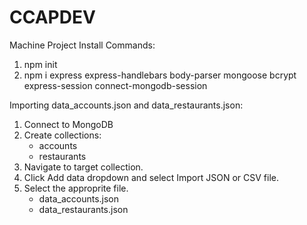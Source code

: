 # CCAPDEV
Machine Project
Install Commands:
1. npm init
2. npm i express express-handlebars body-parser mongoose bcrypt express-session connect-mongodb-session

Importing data_accounts.json and data_restaurants.json:
1. Connect to MongoDB
2. Create collections:
    - accounts
    - restaurants
4. Navigate to target collection.
5. Click Add data dropdown and select Import JSON or CSV file.
6. Select the approprite file.
    - data_accounts.json
    - data_restaurants.json
